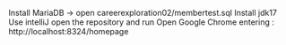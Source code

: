 Install MariaDB -> open careerexploration02/membertest.sql
Install jdk17
Use intelliJ open the repository and run
Open Google Chrome entering : http://localhost:8324/homepage
